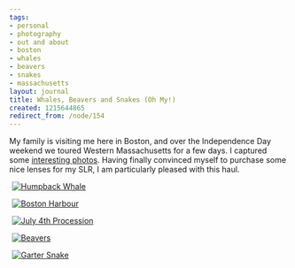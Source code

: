 ```yaml
---
tags:
- personal
- photography
- out and about
- boston
- whales
- beavers
- snakes
- massachusetts
layout: journal
title: Whales, Beavers and Snakes (Oh My!)
created: 1215644865
redirect_from: /node/154
---
```

My family is visiting me here in Boston, and over the Independence Day weekend we toured Western Massachusetts for a few days. I captured some <a href="http://www.flickr.com/photos/mjhutchinson/sets/72157606076531267/">interesting photos</a>. Having finally convinced myself to purchase some nice lenses for my SLR, I am particularly pleased with this haul.

<a href="http://www.flickr.com/photos/mjhutchinson/2653156659/" title="Humpback Whale by Michael Hutchinson, on Flickr"><img src="http://farm4.static.flickr.com/3155/2653156659_1cbcb1db8f.jpg" alt="Humpback Whale" style="display:block;margin-left:auto;margin-right:auto;max-width:98%;" /></a>
<!--break-->
<a href="http://www.flickr.com/photos/mjhutchinson/2654057434/" title="Boston Harbour by Michael Hutchinson, on Flickr"><img src="http://farm4.static.flickr.com/3088/2654057434_334f68cee3.jpg"  alt="Boston Harbour" style="display:block;margin-left:auto;margin-right:auto;max-width:98%;" /></a>

<a href="http://www.flickr.com/photos/mjhutchinson/2653189095/" title="July 4th Procession by Michael Hutchinson, on Flickr"><img src="http://farm4.static.flickr.com/3017/2653189095_3702ebf38d.jpg" alt="July 4th Procession" style="display:block;margin-left:auto;margin-right:auto;max-width:98%;" /></a>

<a href="http://www.flickr.com/photos/mjhutchinson/2654014074/" title="Beavers by Michael Hutchinson, on Flickr"><img src="http://farm4.static.flickr.com/3090/2654014074_d11ee0192e.jpg" alt="Beavers" style="display:block;margin-left:auto;margin-right:auto;max-width:98%;" /></a>

<a href="http://www.flickr.com/photos/mjhutchinson/2653189395/" title="Garter Snake by Michael Hutchinson, on Flickr"><img src="http://farm4.static.flickr.com/3056/2653189395_ec6e827fb1.jpg" alt="Garter Snake"  style="display:block;margin-left:auto;margin-right:auto;max-width:98%;"/></a>
